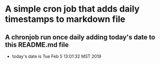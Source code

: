 A simple cron job that adds daily timestamps to markdown file
============================================================
## A chronjob run once daily adding today's date to this README.md file
* today's date is Tue Feb  5 13:01:32 MST 2019
